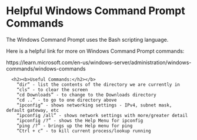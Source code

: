 <h1>Helpful Windows Command Prompt Commands</h1>
  <p>The Windows Command Prompt uses the Bash scripting language.</p>
  <p> Here is a helpful link for more on Windows Command Prompt commands:</p>
  <p>https://learn.microsoft.com/en-us/windows-server/administration/windows-commands/windows-commands</p>

      <h2><b>Useful Commands:</h2></b>
		“dir” - list the contents of the directory we are currently in
		“cls” - to clear the screen
		“cd Downloads” - to change to the Downloads directory
		“cd ..” - to go to one directory above
		“ipconfig” - shows networking settings - IPv4, subnet mask, default gateway, etc
		“ipconfig /all” - shows network settings with more/greater detail
		“ipconfig /?” - shows the Help Menu for ipconfig
		“ping /?” - brings up the Help menu for ping
		“Ctrl + c” - to kill current process/lookup running


  


